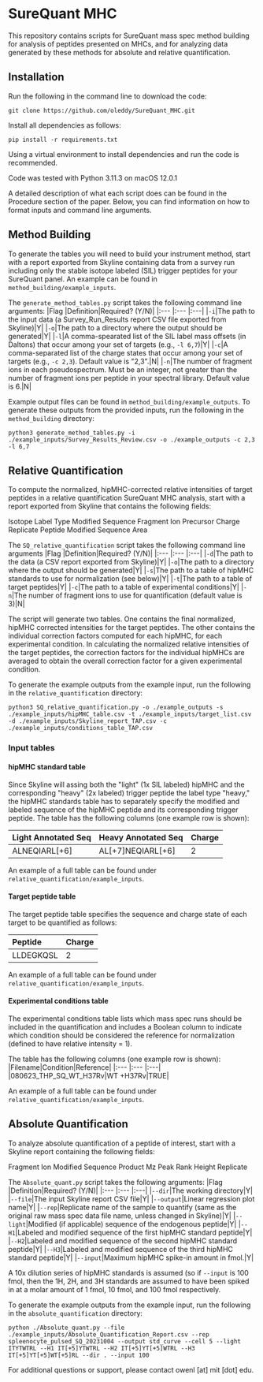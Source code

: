 # SureQuant MHC
This repository contains scripts for SureQuant mass spec method building for analysis of peptides presented on MHCs, and for analyzing data generated by these methods for absolute and relative quantification. 

## Installation

Run the following in the command line to download the code: 
~~~
git clone https://github.com/oleddy/SureQuant_MHC.git
~~~

Install all dependencies as follows:
~~~
pip install -r requirements.txt
~~~
Using a virtual environment to install dependencies and run the code is recommended. 

Code was tested with Python 3.11.3 on macOS 12.0.1

A detailed description of what each script does can be found in the Procedure section of the paper. Below, you can find information on how to format inputs and command line arguments. 

## Method Building

To generate the tables you will need to build your instrument method, start with a report exported from Skyline containing data from a survey run including only the stable isotope labeled (SIL) trigger peptides for your SureQuant panel. An example can be found in `method_building/example_inputs`.

The `generate_method_tables.py` script takes the following command line arguments:
|Flag |Definition|Required? (Y/N)|
|:--- |:--- |:---|
|`-i`|The path to the input data (a Survey_Run_Results report CSV file exported from Skyline)|Y|
|`-o`|The path to a directory where the output should be generated|Y|
|`-l`|A comma-spearated list of the SIL label mass offsets (in Daltons) that occur among your set of targets (e.g., `-l 6,7`)|Y|
|`-c`|A comma-separated list of the charge states that occur among your set of targets (e.g., `-c 2,3`). Default value is "2,3".|N|
|`-n`|The number of fragment ions in each pseudospectrum. Must be an integer, not greater than the number of fragment ions per peptide in your spectral library. Default value is 6.|N|

Example output files can be found in `method_building/example_outputs`. To generate these outputs from the provided inputs, run the following in the `method_building` directory:
~~~
python3 generate_method_tables.py -i ./example_inputs/Survey_Results_Review.csv -o ./example_outputs -c 2,3 -l 6,7
~~~

## Relative Quantification

To compute the normalized, hipMHC-corrected relative intensities of target peptides in a relative quantification SureQuant MHC analysis, start with a report exported from Skyline
that contains the following fields: 

Isotope Label Type
Modified Sequence
Fragment Ion
Precursor Charge
Replicate
Peptide Modified Sequence
Area

The `SQ_relative_quantification` script takes the following command line arguments
|Flag |Definition|Required? (Y/N)|
|:--- |:--- |:---|
|`-d`|The path to the data (a CSV report exported from Skyline)|Y|
|`-o`|The path to a directory where the output should be generated|Y|
|`-s`|The path to a table of hipMHC standards to use for normalization (see below)|Y|
|`-t`|The path to a table of target peptides|Y|
|`-c`|The path to a table of experimental conditions|Y|
|`-n`|The number of fragment ions to use for quantification (default value is 3)|N|

The script will generate two tables. One contains the final normalized, hipMHC corrected intensities for the target peptides. The other contains the individual correction factors computed for each hipMHC, for each experimental condition. In calculating the normalized relative intensities of the target peptides, the correction factors for the individual hipMHCs are averaged to obtain the overall correction factor for a given experimental condition. 

To generate the example outputs from the example input, run the following in the `relative_quantification` directory:
~~~
python3 SQ_relative_quantification.py -o ./example_outputs -s ./example_inputs/hipMHC_table.csv -t ./example_inputs/target_list.csv -d ./example_inputs/Skyline_report_TAP.csv -c ./example_inputs/conditions_table_TAP.csv
~~~

### Input tables

#### hipMHC standard table
Since Skyline will assing both the "light" (1x SIL labeled) hipMHC and the corresponding "heavy" (2x labeled) trigger peptide the label type "heavy," the hipMHC standards table has to separately specify the modified and labeled sequence of the hipMHC peptide and its corresponding trigger peptide. The table has the following columns (one example row is shown):

|Light Annotated Seq|Heavy Annotated Seq|Charge|
|:--- |:--- |:---|
|ALNEQIARL\[+6\]|AL\[+7\]NEQIARL\[+6\]|2|

An example of a full table can be found under `relative_quantification/example_inputs`. 

#### Target peptide table
The target peptide table specifies the sequence and charge state of each target to be quantified as follows:

|Peptide|Charge|
|:--- |:--- |
|LLDEGKQSL|2|

An example of a full table can be found under `relative_quantification/example_inputs`. 

#### Experimental conditions table
The experimental conditions table lists which mass spec runs should be included in the quantification and includes a Boolean column to indicate which condition should be considered the reference for normalization (defined to have relative intensity = 1). 

The table has the following columns (one example row is shown):
|Filename|Condition|Reference|
|:--- |:--- |:---|
|080623_THP_SQ_WT_H37Rv|WT +H37Rv|TRUE|

An example of a full table can be found under `relative_quantification/example_inputs`. 

## Absolute Quantification
To analyze absolute quantification of a peptide of interest, start with a Skyline report containing the following fields: 

Fragment Ion
Modified Sequence
Product Mz
Peak Rank
Height
Replicate

The `Absolute_quant.py` script takes the following arguments:
|Flag |Definition|Required? (Y/N)|
|:--- |:--- |:---|
|`--dir`|The working directory|Y|
|`--file`|The input Skyline report CSV file|Y|
|`--output`|Linear regression plot name|Y|
|`--rep`|Replicate name of the sample to quantify (same as the original raw mass spec data file name, unless changed in Skyline)|Y|
|`--light`|Modified (if applicable) sequence of the endogenous peptide|Y|
|`--H1`|Labeled and modified sequence of the first hipMHC standard peptide|Y|
|`--H2`|Labeled and modified sequence of the second hipMHC standard peptide|Y|
|`--H3`|Labeled and modified sequence of the third hipMHC standard peptide|Y|
|`--input`|Maximum hipMHC spike-in amount in fmol.|Y|

A 10x dilution series of hipMHC standards is assumed (so if `--input` is 100 fmol, then the 1H, 2H, and 3H standards are assumed to have been spiked in at a molar amount of 1 fmol, 10 fmol, and 100 fmol respectively.   

To generate the example outputs from the example input, run the following in the `absolute_quantification` directory: 
~~~
python ./Absolute_quant.py --file ./example_inputs/Absolute_Quantification_Report.csv --rep spleenocyte_pulsed_SQ_20231004 --output std_curve --cell 5 --light ITYTWTRL --H1 IT[+5]YTWTRL --H2 IT[+5]YT[+5]WTRL --H3 IT[+5]YT[+5]WT[+5]RL --dir . --input 100
~~~

For additional questions or support, please contact owenl \[at\] mit \[dot\] edu. 

